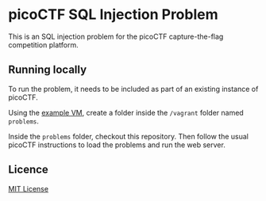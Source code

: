 # picoCTF SQL Injection Problem

This is an SQL injection problem for the picoCTF capture-the-flag
competition platform.

## Running locally

To run the problem, it needs to be included as part of an existing instance
of picoCTF.

Using the [example VM][1], create a folder inside the `/vagrant` folder
named `problems`.

Inside the `problems` folder, checkout this repository. Then follow the usual
picoCTF instructions to load the problems and run the web server.

[1]: https://github.com/picoCTF/picoCTF-Platform-2

## Licence

[MIT License](LICENSE)
